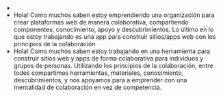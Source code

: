 -
- Hola! Como muchos saben estoy emprendiendo una organización para crear plataformas web de manera colaborativa, compartiendo componentes, conocimiento, apoyo y descubrimientos. Lo último en lo que estoy trabajando es una app para construir sitios/apps web con los principios de la colaboración
- Hola! Como muchos saben estoy trabajando en una herramienta para construir sitios web y apps de forma colaborativa para individuos y grupos de personas. Utilizando los principios de la colaboración, entre todes compartimos herramientas, materiales, conocimiento, descubrimientos, y nos apoyamos para a emprender con una mentalidad de colaboración en vez de competencia.